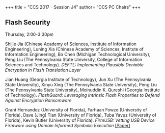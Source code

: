 +++
title = "CCS 2017 - Session J4"
author= "CCS PC Chairs"
+++
<p>
<h2>Flash Security</h2>Thursday, 2:00-3:30pm<p><p><div class="hanging"><span class="author">Shijie&nbsp;Jia</span> <span class="institution">(Chinese Academy of Sciences, Institute of Information Engineering)</span>, <span class="author">Luning&nbsp;Xia</span> <span class="institution">(Chinese Academy of Sciences, Institute of Information Engineering)</span>, <span class="author">Bo&nbsp;Chen</span> <span class="institution">(Michigan Technological University)</span>, <span class="author">Peng&nbsp;Liu</span> <span class="institution">(The Pennsylvania State University, College of Information Sciences and Technology)</span>. <em>DEFTL: Implementing Plausibly Deniable Encryption in Flash Translation Layer</em></div></p>
<p><div class="hanging"><span class="author">Jian&nbsp;Huang</span> <span class="institution">(Georgia Institute of Technology)</span>, <span class="author">Jun&nbsp;Xu</span> <span class="institution">(The Pennsylvania State University)</span>, <span class="author">Xinyu&nbsp;Xing</span> <span class="institution">(The Pennsylvania State University)</span>, <span class="author">Peng&nbsp;Liu</span> <span class="institution">(The Pennsylvania State University)</span>, <span class="author">Moinuddin&nbsp;K.&nbsp;Qureshi</span> <span class="institution">(Georgia Institute of Technology)</span>. <em>FlashGuard: Leveraging Intrinsic Flash Properties to Defend Against Encryption Ransomware</em></div></p>
<p><div class="hanging"><span class="author">Grant&nbsp;Hernandez</span> <span class="institution">(University of Florida)</span>, <span class="author">Farhaan&nbsp;Fowze</span> <span class="institution">(University of Florida)</span>, <span class="author">Dave&nbsp;(Jing)&nbsp;Tian</span> <span class="institution">(University of Florida)</span>, <span class="author">Tuba&nbsp;Yavuz</span> <span class="institution">(University of Florida)</span>, <span class="author">Kevin&nbsp;Butler</span> <span class="institution">(University of Florida)</span>. <em>FirmUSB: Vetting USB Device Firmware using Domain Informed Symbolic Execution</em> <a href="https://arxiv.org/abs/1708.09114">[Paper]</a></div></p>
